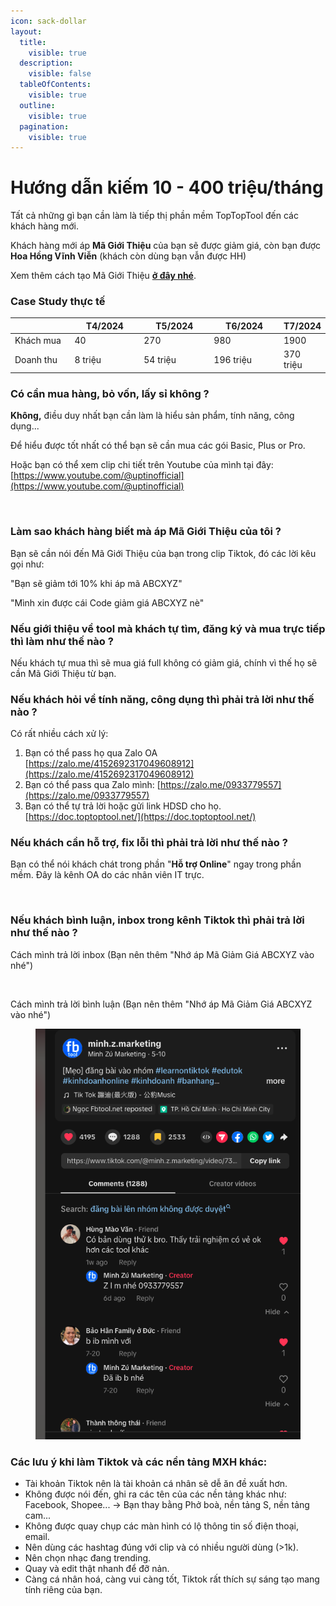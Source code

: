 ```yaml
---
icon: sack-dollar
layout:
  title:
    visible: true
  description:
    visible: false
  tableOfContents:
    visible: true
  outline:
    visible: true
  pagination:
    visible: true
---
```


# Hướng dẫn kiếm 10 - 400 triệu/tháng

Tất cả những gì bạn cần làm là tiếp thị phần mềm TopTopTool đến các khách hàng mới.

Khách hàng mới áp **Mã Giới Thiệu** của bạn sẽ được giảm giá, còn bạn được **Hoa Hồng Vĩnh Viễn** (khách còn dùng bạn vẫn được HH)

Xem thêm cách tạo Mã Giới Thiệu [**ở đây nhé**](gioi-thieu-nguoi-moi-nhan-20-hoa-hong-vinh-vien/).

### Case Study thực tế

<table><thead><tr><th width="139"></th><th width="152">T4/2024</th><th width="155">T5/2024</th><th width="154">T6/2024</th><th>T7/2024</th></tr></thead><tbody><tr><td>Khách mua</td><td>40</td><td>270</td><td>980</td><td>1900</td></tr><tr><td>Doanh thu</td><td>8 triệu</td><td>54 triệu</td><td>196 triệu</td><td>370 triệu</td></tr></tbody></table>

### Có cần mua hàng, bỏ vốn, lấy sỉ không ?

**Không,** điều duy nhất bạn cần làm là hiểu sản phẩm, tính năng, công dụng...

Để hiểu được tốt nhất có thể bạn sẽ cần mua các gói Basic, Plus or Pro.

Hoặc bạn có thể xem clip chi tiết trên Youtube của mình tại đây: [https://www.youtube.com/@uptinofficial](https://www.youtube.com/@uptinofficial)

<figure><img src=".gitbook/assets/image (73).png" alt=""><figcaption></figcaption></figure>

### Làm sao khách hàng biết mà áp Mã Giới Thiệu của tôi ?

Bạn sẽ cần nói đến Mã Giới Thiệu của bạn trong clip Tiktok, đó các lời kêu gọi như:

"Bạn sẽ giảm tới 10% khi áp mã ABCXYZ"

"Mình xin được cái Code giảm giá ABCXYZ nè"

### Nếu giới thiệu về tool mà khách tự tìm, đăng ký và mua trực tiếp thì làm như thế nào ?

Nếu khách tự mua thì sẽ mua giá full không có giảm giá, chính vì thế họ sẽ cần Mã Giới Thiệu từ bạn.

### Nếu khách hỏi về tính năng, công dụng thì phải trả lời như thế nào ?

Có rất nhiều cách xử lý:

1. Bạn có thể pass họ qua Zalo OA [https://zalo.me/4152692317049608912](https://zalo.me/4152692317049608912)
2. Bạn có thể pass qua Zalo mình: [https://zalo.me/0933779557](https://zalo.me/0933779557)
3. Bạn có thể tự trả lời hoặc gửi link HDSD cho họ. [https://doc.toptoptool.net/](https://doc.toptoptool.net/)

### Nếu khách cần hỗ trợ, fix lỗi thì phải trả lời như thế nào ?

Bạn có thể nói khách chát trong phần "**Hỗ trợ Online**" ngay trong phần mềm. Đây là kênh OA do các nhân viên IT trực.

<figure><img src="broken-reference" alt="" width="375"><figcaption></figcaption></figure>

### Nếu khách bình luận, inbox trong kênh Tiktok thì phải trả lời như thế nào ?

Cách mình trả lời inbox (Bạn nên thêm "Nhớ áp Mã Giảm Giá ABCXYZ vào nhé")

<figure><img src="broken-reference" alt=""><figcaption></figcaption></figure>

Cách mình trả lời bình luận (Bạn nên thêm "Nhớ áp Mã Giảm Giá ABCXYZ vào nhé")

<figure><img src=".gitbook/assets/image (72).png" alt=""><figcaption></figcaption></figure>

### Các lưu ý khi làm Tiktok và các nền tảng MXH khác:

* Tài khoản Tiktok nên là tài khoản cá nhân sẽ dễ ăn đề xuất hơn.
* Không được nói đến, ghi ra các tên của các nền tảng khác như: Facebook, Shopee... -> Bạn thay bằng Phở boà, nền tảng S, nền tảng cam...
* Không được quay chụp các màn hình có lộ thông tin số điện thoại, email.
* Nên dùng các hashtag đúng với clip và có nhiều người dùng (>1k).
* Nên chọn nhạc đang trending.
* Quay và edit thật nhanh để đỡ nản.
* Càng cá nhân hoá, càng vui càng tốt, Tiktok rất thích sự sáng tạo mang tính riêng của bạn.
